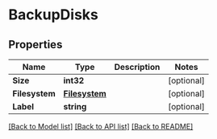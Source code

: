 # BackupDisks

## Properties
Name | Type | Description | Notes
------------ | ------------- | ------------- | -------------
**Size** | **int32** |  | [optional] 
**Filesystem** | [**Filesystem**](filesystem.md) |  | [optional] 
**Label** | **string** |  | [optional] 

[[Back to Model list]](../README.md#documentation-for-models) [[Back to API list]](../README.md#documentation-for-api-endpoints) [[Back to README]](../README.md)



